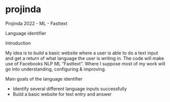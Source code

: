# projinda
Projinda 2022 - ML - Fasttext

Language identifier 

Introduction 

My idea is to build a basic website where a user is able to do a text input and get a return of what language the user is writing in. The code will make use of Facebooks NLP ML ”Fasttext”. Where I suppose most of my work will go into understanding, configuring & improving. 


Main goals of the language identifier 

- Identify several different language inputs successfully
- Build a basic website for text entry and answer


